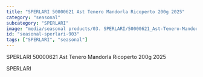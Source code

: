 ```yaml
---
title: "SPERLARI 50000621 Ast Tenero Mandorla Ricoperto 200g 2025"
category: "seasonal"
subcategory: "SPERLARI"
image: "media/seasonal products/03. SPERLARI/50000621_Ast-Tenero-Mandorla-Ricoperto-200g-2025.jpg"
id: "seasonal-sperlari-903"
tags: ["SPERLARI", "seasonal"]
---
```


SPERLARI 50000621 Ast Tenero Mandorla Ricoperto 200g 2025

SPERLARI
